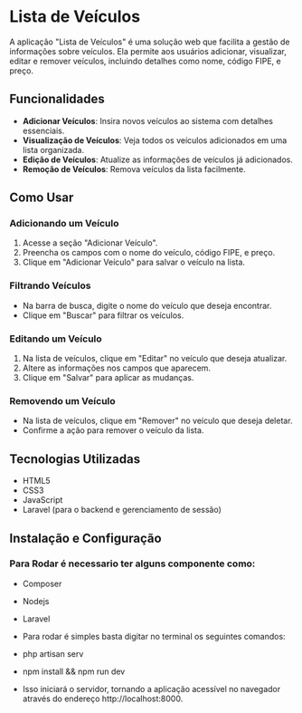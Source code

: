 # Lista de Veículos

A aplicação "Lista de Veículos" é uma solução web que facilita a gestão de informações sobre veículos. Ela permite aos usuários adicionar, visualizar, editar e remover veículos, incluindo detalhes como nome, código FIPE, e preço.

## Funcionalidades

- **Adicionar Veículos**: Insira novos veículos ao sistema com detalhes essenciais.
- **Visualização de Veículos**: Veja todos os veículos adicionados em uma lista organizada.
- **Edição de Veículos**: Atualize as informações de veículos já adicionados.
- **Remoção de Veículos**: Remova veículos da lista facilmente.

## Como Usar

### Adicionando um Veículo

1. Acesse a seção "Adicionar Veículo".
2. Preencha os campos com o nome do veículo, código FIPE, e preço.
3. Clique em "Adicionar Veículo" para salvar o veículo na lista.

### Filtrando Veículos

- Na barra de busca, digite o nome do veículo que deseja encontrar.
- Clique em "Buscar" para filtrar os veículos.

### Editando um Veículo

1. Na lista de veículos, clique em "Editar" no veículo que deseja atualizar.
2. Altere as informações nos campos que aparecem.
3. Clique em "Salvar" para aplicar as mudanças.

### Removendo um Veículo

- Na lista de veículos, clique em "Remover" no veículo que deseja deletar.
- Confirme a ação para remover o veículo da lista.

## Tecnologias Utilizadas

- HTML5
- CSS3
- JavaScript 
- Laravel (para o backend e gerenciamento de sessão)

## Instalação e Configuração

### Para Rodar é necessario ter alguns componente como:

- Composer
- Nodejs
- Laravel 
- Para rodar é simples basta digitar no terminal os seguintes comandos:

- php artisan serv 
- npm install &&  npm run dev  

- Isso iniciará o servidor, tornando a aplicação acessível no navegador através do endereço http://localhost:8000.